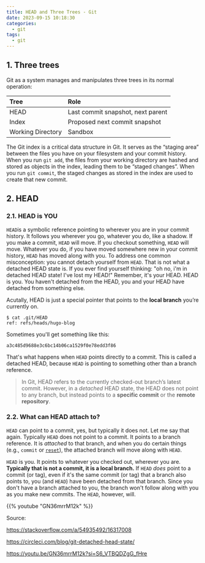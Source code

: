 ```yaml
---
title: HEAD and Three Trees - Git
date: 2023-09-15 10:18:30
categories:
  - git
tags:
  - git
---
```


## 1. Three trees

Git as a system manages and manipulates three trees in its normal operation:

| Tree              | Role                              |
| :---------------- | :-------------------------------- |
| HEAD              | Last commit snapshot, next parent |
| Index             | Proposed next commit snapshot     |
| Working Directory | Sandbox                           |

The Git index is a critical data structure in Git. It serves as the “staging area” between the files you have on your filesystem and your commit history. When you run `git add`, the files from your working directory are hashed and stored as objects in the index, leading them to be “staged changes”. When you run `git commit`, the staged changes as stored in the index are used to create that new commit.

## 2. HEAD

### 2.1. HEAD is YOU

`HEAD`is a symbolic reference pointing to wherever you are in your commit history. It follows you wherever you go, whatever you do, like a shadow. If you make a commit, `HEAD` will move. If you checkout something, `HEAD` will move. Whatever you do, if you have moved somewhere new in your commit history, `HEAD` has moved along with you. To address one common misconception: you cannot detach yourself from `HEAD`. That is not what a detached HEAD state is. If you ever find yourself thinking: "oh no, i'm in detached HEAD state! I've lost my HEAD!" Remember, it's your HEAD. HEAD is you. You haven't detached from the HEAD, you and your HEAD have detached from something else.

Acutally, HEAD is just a special pointer that points to the **local branch** you’re currently on.

```shell
$ cat .git/HEAD                 
ref: refs/heads/hugo-blog
```

Sometimes you'll get something like this:

```
a3c485d9688e3c6bc14b06ca1529f0e78edd3f86
```

That's what happens when `HEAD` points directly to a commit. This is called a detached HEAD, because `HEAD` is pointing to something other than a branch reference.

> In Git, HEAD refers to the currently checked-out branch’s latest commit. However, in a *detached* HEAD state, the HEAD does not point to any branch, but instead points to a **specific commit** or the **remote repository**. 

### 2.2. What can HEAD attach to?

`HEAD` can point to a commit, yes, but typically it does not. Let me say that again. Typically `HEAD` does not point to a commit. It points to a branch reference. It is *attached* to that branch, and when you do certain things (e.g., `commit` or [`reset`](https://stackoverflow.com/a/54934887/7936744)), the attached branch will move along with `HEAD`. 

`HEAD` is you. It points to whatever you checked out, wherever you are. **Typically that is not a commit, it is a local branch.** If `HEAD` *does* point to a commit (or tag), even if it's the same commit (or tag) that a branch also points to, you (and `HEAD`) have been detached from that branch. Since you don't have a branch attached to you, the branch won't follow along with you as you make new commits. The `HEAD`, however, will.

{{% youtube "GN36mrrM12k" %}}

Source: 

https://stackoverflow.com/a/54935492/16317008

https://circleci.com/blog/git-detached-head-state/

https://youtu.be/GN36mrrM12k?si=S6_VTBQDZgG_fHre
